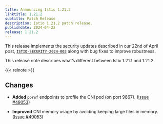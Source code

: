 ```yaml
---
title: Announcing Istio 1.21.2
linktitle: 1.21.2
subtitle: Patch Release
description: Istio 1.21.2 patch release.
publishdate: 2024-04-22
release: 1.21.2
---
```


This release implements the security updates described in our 22nd of April post, [`ISTIO-SECURITY-2024-003`](/news/security/istio-security-2024-003) along with bug fixes to improve robustness.

This release note describes what’s different between Istio 1.21.1 and 1.21.2.

{{< relnote >}}

## Changes

- **Added** `pprof` endpoints to profile the CNI pod (on port 9867).
  ([Issue #49053](https://github.com/istio/istio/issues/49053))

- **Improved** CNI memory usage by avoiding keeping large files in memory.
  ([Issue #49053](https://github.com/istio/istio/issues/49053))
